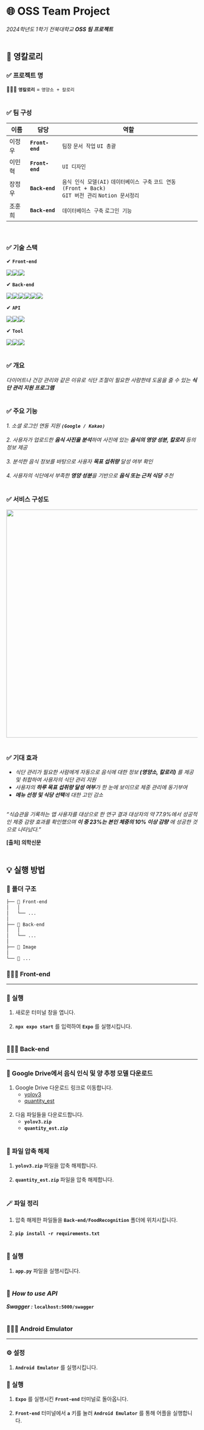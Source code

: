 # 🌐 OSS Team Project
_2024학년도 1학기 전북대학교 **OSS 팀 프로젝트**_
<br><br>

## 🚀 영칼로리

### ✅ 프로젝트 명
🧑🏼‍🍳 **`영칼로리`** = `영양소 + 칼로리`
<br><br>

### ✅ 팀 구성
|이름|담당|역할|
|---|---|---|
|이정우|**`Front-end`**|`팀장` `문서 작업` `UI 총괄`|
|이민혁|**`Front-end`**|`UI 디자인`|
|장정우|**`Back-end`**|`음식 인식 모델(AI)` `데이터베이스 구축` `코드 연동 (Front + Back)`<br> `GIT 버전 관리` `Notion 문서정리`|
|조훈희|**`Back-end`**|`데이터베이스 구축` `로그인 기능`|
<br>

### ✅ 기술 스택

✔ **`Front-end`**

<img src="https://img.shields.io/badge/javascript-F7DF1E?style=for-the-badge&logo=javascript&logoColor=black"><img src="https://img.shields.io/badge/react-61DAFB?style=for-the-badge&logo=react&logoColor=black"><img src="https://img.shields.io/badge/expo-000020?style=for-the-badge&logo=expo&logoColor=white">

✔ **`Back-end`**

<img src="https://img.shields.io/badge/python-3776AB?style=for-the-badge&logo=python&logoColor=white"><img src="https://img.shields.io/badge/flask-000000?style=for-the-badge&logo=flask&logoColor=white"><img src="https://img.shields.io/badge/firebase-FFCA28?style=for-the-badge&logo=firebase&logoColor=white"><img src="https://img.shields.io/badge/YOLO-071D49?style=for-the-badge&logo=YOLO&logoColor=black"><img src="https://img.shields.io/badge/ngrok-1F1E37?style=for-the-badge&logo=ngrok&logoColor=white"><img src="https://img.shields.io/badge/swagger-85EA2D?style=for-the-badge&logo=swagger&logoColor=black">

✔ **`API`**

<img src="https://img.shields.io/badge/kakao-FFCD00?style=for-the-badge&logo=kakao&logoColor=white"><img src="https://img.shields.io/badge/google-4285F4?style=for-the-badge&logo=google&logoColor=black"><img src="https://img.shields.io/badge/openAI-412991?style=for-the-badge&logo=openAI&logoColor=black">

✔ **`Tool`**

<img src="https://img.shields.io/badge/github-181717?style=for-the-badge&logo=github&logoColor=white"><img src="https://img.shields.io/badge/git-F05032?style=for-the-badge&logo=git&logoColor=white"><img src="https://img.shields.io/badge/notion-000000?style=for-the-badge&logo=notion&logoColor=white">
<br><br>

### ✅ 개요
_다이어트나 건강 관리와 같은 이유로 식단 조절이 필요한 사람한테 도움을 줄 수 있는 **식단 관리 지원 프로그램**_
<br><br>

### ✅ 주요 기능
_1. 소셜 로그인 연동 지원 **`(Google / Kakao)`**_ <br><br>
_2. 사용자가 업로드한 **음식 사진을 분석**하여 사진에 있는 **음식의 영양 성분, 칼로리** 등의 정보 제공_<br><br>
_3. 분석한 음식 정보를 바탕으로 사용자 **목표 섭취량** 달성 여부 확인_<br><br>
_4. 사용자의 식단에서 부족한 **영양 성분**을 기반으로 **음식 또는 근처 식당** 추천_
<br><br>

### ✅ 서비스 구성도
<img src="https://github.com/jeongwoo1998/OSS_TeamProject/assets/56586533/bf4159b1-a9a4-4b7c-8fb3-396678e7a296" width="800" height="600"/>
<br><br>

### ✅ 기대 효과
- _식단 관리가 필요한 사람에게 자동으로 음식에 대한 정보 **(영양소, 칼로리)** 를 제공 및 취합하여 사용자의 식단 관리 지원_
- _사용자의 **하루 목표 섭취량 달성 여부**가 한 눈에 보이므로 체중 관리에 동기부여_
- _**메뉴 선정 및 식당 선택**에 대한 고민 감소_
<br><br>

*“식습관을 기록하는 앱 사용자를 대상으로 한 연구 결과 대상자의 약 77.9%에서 성공적인 체중 감량 효과를 확인했으며 **이 중 23%는 본인 체중의 10% 이상 감량** 에 성공한 것으로 나타났다.”*

**[출처] 의학신문**
<br><br>

## 💡 실행 방법

### 📁 폴더 구조

```bash
├── 📁 Front-end
│   │
│   └── ...
│
├── 📁 Back-end
│   │
│   └── ...
│   
├── 📁 Image
│   
└── 📁 ...
```

### 🧑🏼‍🍳 Front-end
* * *

### 🚀 실행
1. 새로운 터미널 창을 엽니다.<br><br>
2. **`npx expo start`** 를 입력하여 **`Expo`** 를 실행시킵니다.
<br><br>

### 🧑🏼‍🍳 Back-end
* * *

### 🔗 Google Drive에서 음식 인식 및 양 추정 모델 다운로드
1. Google Drive 다운로드 링크로 이동합니다.  
   - [yolov3](https://drive.google.com/file/d/1DRJElnJSbhlmeyZ85NXpsqBcewgnrbcF/view?usp=sharing)
   - [quantity_est](https://drive.google.com/file/d/1QKwV2J-6kdMC6_h0L9kkJ0ueRWYmVMCi/view?usp=drive_link) <br><br>
2. 다음 파일들을 다운로드합니다.
   - **`yolov3.zip`**
   - **`quantity_est.zip`** <br><br>

### 🚦 파일 압축 해제
1. **`yolov3.zip`** 파일을 압축 해제합니다. <br><br>
2. **`quantity_est.zip`** 파일을 압축 해제합니다. <br><br>

### 🪄 파일 정리
1. 압축 해제한 파일들을 **`Back-end/FoodRecognition`** 폴더에 위치시킵니다. <br><br>
2. **`pip install -r requirements.txt`** <br><br>

### 🚀 실행
1. **`app.py`** 파일을 실행시킵니다. <br><br>

### 🌈 _How to use API_
_**Swagger :**_ **`localhost:5000/swagger`**
<br><br>

### 🧑🏼‍🍳 Android Emulator
* * *

### ⚙ 설정
1. **`Android Emulator`** 를 실행시킵니다.

### 🚀 실행
1. **`Expo`** 를 실행시킨 **`Front-end`** 터미널로 돌아옵니다. <br><br>
2. **`Front-end`** 터미널에서 **`a`** 키를 눌러 **`Android Emulator`** 를 통해 어플을 실행합니다.
